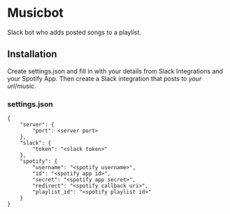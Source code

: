 # Musicbot
Slack bot who adds posted songs to a playlist.

## Installation
Create settings.json and fill in with your details from Slack Integrations and your Spotify App. Then create a Slack integration that posts to _your url_/music.

### settings.json
```
{
	"server": {
		"port": <server port>
	},
	"slack": {
		"token": "<slack token>"
	},
	"spotify": {
		"username": "<spotify username>",
		"id": "<spotify app id>",
		"secret": "<spotify app secret>",
		"redirect": "<spotify callback uri>",
		"playlist_id": "<spotify playlist id>"
	}
}
```